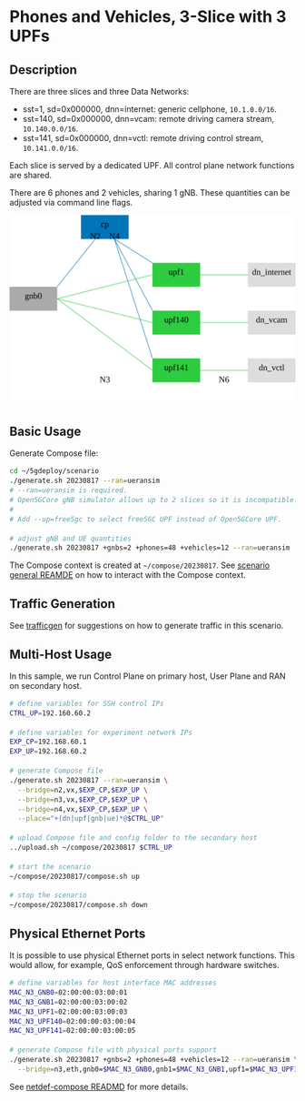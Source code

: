 # Phones and Vehicles, 3-Slice with 3 UPFs

## Description

There are three slices and three Data Networks:

* sst=1, sd=0x000000, dnn=internet: generic cellphone, `10.1.0.0/16`.
* sst=140, sd=0x000000, dnn=vcam: remote driving camera stream, `10.140.0.0/16`.
* sst=141, sd=0x000000, dnn=vctl: remote driving control stream, `10.141.0.0/16`.

Each slice is served by a dedicated UPF.
All control plane network functions are shared.

There are 6 phones and 2 vehicles, sharing 1 gNB.
These quantities can be adjusted via command line flags.

![topology diagram](topo.svg)

## Basic Usage

Generate Compose file:

```bash
cd ~/5gdeploy/scenario
./generate.sh 20230817 --ran=ueransim
# --ran=ueransim is required.
# Open5GCore gNB simulator allows up to 2 slices so it is incompatible.
#
# Add --up=free5gc to select free5GC UPF instead of Open5GCore UPF.

# adjust gNB and UE quantities
./generate.sh 20230817 +gnbs=2 +phones=48 +vehicles=12 --ran=ueransim
```

The Compose context is created at `~/compose/20230817`.
See [scenario general REAMDE](../README.md) on how to interact with the Compose context.

## Traffic Generation

See [trafficgen](trafficgen.md) for suggestions on how to generate traffic in this scenario.

## Multi-Host Usage

In this sample, we run Control Plane on primary host, User Plane and RAN on secondary host.

```bash
# define variables for SSH control IPs
CTRL_UP=192.160.60.2

# define variables for experiment network IPs
EXP_CP=192.168.60.1
EXP_UP=192.168.60.2

# generate Compose file
./generate.sh 20230817 --ran=ueransim \
  --bridge=n2,vx,$EXP_CP,$EXP_UP \
  --bridge=n3,vx,$EXP_CP,$EXP_UP \
  --bridge=n4,vx,$EXP_CP,$EXP_UP \
  --place="+(dn|upf|gnb|ue)*@$CTRL_UP"

# upload Compose file and config folder to the secondary host
../upload.sh ~/compose/20230817 $CTRL_UP

# start the scenario
~/compose/20230817/compose.sh up

# stop the scenario
~/compose/20230817/compose.sh down
```

## Physical Ethernet Ports

It is possible to use physical Ethernet ports in select network functions.
This would allow, for example, QoS enforcement through hardware switches.

```bash
# define variables for host interface MAC addresses
MAC_N3_GNB0=02:00:00:03:00:01
MAC_N3_GNB1=02:00:00:03:00:02
MAC_N3_UPF1=02:00:00:03:00:03
MAC_N3_UPF140=02:00:00:03:00:04
MAC_N3_UPF141=02:00:00:03:00:05

# generate Compose file with physical ports support
./generate.sh 20230817 +gnbs=2 +phones=48 +vehicles=12 --ran=ueransim \
  --bridge=n3,eth,gnb0=$MAC_N3_GNB0,gnb1=$MAC_N3_GNB1,upf1=$MAC_N3_UPF1,upf140=$MAC_N3_UPF140,upf141=$MAC_N3_UPF141
```

See [netdef-compose READMD](../../netdef-compose/README.md) for more details.
